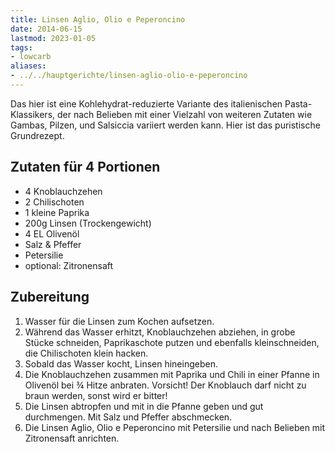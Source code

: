 ```yaml
---
title: Linsen Aglio, Olio e Peperoncino
date: 2014-06-15
lastmod: 2023-01-05
tags:
- lowcarb
aliases:
- ../../hauptgerichte/linsen-aglio-olio-e-peperoncino
---
```


Das hier ist eine Kohlehydrat-reduzierte Variante des italienischen Pasta-Klassikers, der nach Belieben mit einer Vielzahl von weiteren Zutaten wie Gambas, Pilzen, und Salsiccia variiert werden kann. Hier ist das puristische Grundrezept.

## Zutaten für 4 Portionen
- 4 Knoblauchzehen
- 2 Chilischoten
- 1 kleine Paprika
- 200g Linsen (Trockengewicht)
- 4 EL Olivenöl
- Salz & Pfeffer
- Petersilie
- optional: Zitronensaft

## Zubereitung
1. Wasser für die Linsen zum Kochen aufsetzen.
2. Während das Wasser erhitzt, Knoblauchzehen abziehen, in grobe Stücke schneiden, Paprikaschote putzen und ebenfalls kleinschneiden, die Chilischoten klein hacken.
3. Sobald das Wasser kocht, Linsen hineingeben.
4. Die Knoblauchzehen zusammen mit Paprika und Chili in einer Pfanne in Olivenöl bei ¾ Hitze anbraten. Vorsicht! Der Knoblauch darf nicht zu braun werden, sonst wird er bitter!
5. Die Linsen abtropfen und mit in die Pfanne geben und gut durchmengen. Mit Salz und Pfeffer abschmecken.
6. Die Linsen Aglio, Olio e Peperoncino mit Petersilie und nach Belieben mit Zitronensaft anrichten.
